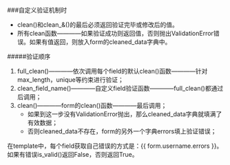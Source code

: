 ###自定义验证机制时
- clean()和clean_<field>&()的最后必须返回验证完毕或修改后的值。
- 所有clean函数————如果验证成功则返回值，否则抛出ValidationError错误。如果有值返回，则放入form的cleaned_data字典中。

#####验证顺序
1. full_clean()————依次调用每个field的默认clean()函数————针对max_length，unique等约束进行验证；
2. clean_field_name()————自定义field验证函数————full_clean()都通过后调用；
3. clean()————form的clean()函数————最后调用；
    + 如果到这一步没有ValidationError抛出，那么cleaned_data字典就填满了有效数据；
    + 否则cleaned_data不存在，form的另外一个字典errors填上验证错误；

在template中，每个field获取自己错误的方式是：{{ form.username.errors }}。
如果有错误is_valid()返回False，否则返回True。